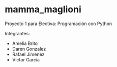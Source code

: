 # mamma_maglioni
Proyecto 1 para Electiva: Programación con Python

Integrantes:
- Amelia Brito
- Daren Gonzalez
- Rafael Jimenez
- Victor Garcia
